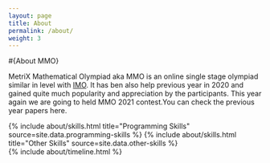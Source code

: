```yaml
---
layout: page
title: About
permalink: /about/
weight: 3
---
```

#{About MMO}

 MetriX Mathematical Olympiad aka MMO is an online single stage olympiad similar in level with <a href="http://www.imo-official.org/">IMO</a>. It has ben also help previous year in 2020 and gained quite much popularity and appreciation by the participants. This year again we are going to held MMO 2021 contest.You can check the previous year papers here.

<div class="row">
{% include about/skills.html title="Programming Skills" source=site.data.programming-skills %}
{% include about/skills.html title="Other Skills" source=site.data.other-skills %}
</div>

<div class="row">
{% include about/timeline.html %}
</div>
